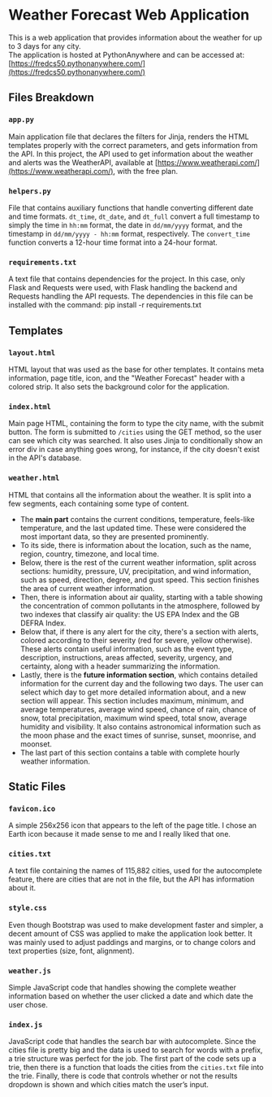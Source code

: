 # Weather Forecast Web Application

This is a web application that provides information about the weather for up to 3 days for any city.  
The application is hosted at PythonAnywhere and can be accessed at: [https://fredcs50.pythonanywhere.com/](https://fredcs50.pythonanywhere.com/)

## Files Breakdown

### `app.py`
Main application file that declares the filters for Jinja, renders the HTML templates properly with the correct parameters, and gets information from the API. In this project, the API used to get information about the weather and alerts was the WeatherAPI, available at [https://www.weatherapi.com/](https://www.weatherapi.com/), with the free plan.

### `helpers.py`
File that contains auxiliary functions that handle converting different date and time formats. `dt_time`, `dt_date`, and `dt_full` convert a full timestamp to simply the time in `hh:mm` format, the date in `dd/mm/yyyy` format, and the timestamp in `dd/mm/yyyy - hh:mm` format, respectively. The `convert_time` function converts a 12-hour time format into a 24-hour format.

### `requirements.txt`
A text file that contains dependencies for the project. In this case, only Flask and Requests were used, with Flask handling the backend and Requests handling the API requests. The dependencies in this file can be installed with the command: pip install -r requirements.txt

## Templates

### `layout.html`
HTML layout that was used as the base for other templates. It contains meta information, page title, icon, and the "Weather Forecast" header with a colored strip. It also sets the background color for the application.

### `index.html`
Main page HTML, containing the form to type the city name, with the submit button. The form is submitted to `/cities` using the GET method, so the user can see which city was searched. It also uses Jinja to conditionally show an error div in case anything goes wrong, for instance, if the city doesn't exist in the API's database.

### `weather.html`
HTML that contains all the information about the weather. It is split into a few segments, each containing some type of content. 

- The **main part** contains the current conditions, temperature, feels-like temperature, and the last updated time. These were considered the most important data, so they are presented prominently.
- To its side, there is information about the location, such as the name, region, country, timezone, and local time.
- Below, there is the rest of the current weather information, split across sections: humidity, pressure, UV, precipitation, and wind information, such as speed, direction, degree, and gust speed. This section finishes the area of current weather information.
- Then, there is information about air quality, starting with a table showing the concentration of common pollutants in the atmosphere, followed by two indexes that classify air quality: the US EPA Index and the GB DEFRA Index.
- Below that, if there is any alert for the city, there's a section with alerts, colored according to their severity (red for severe, yellow otherwise). These alerts contain useful information, such as the event type, description, instructions, areas affected, severity, urgency, and certainty, along with a header summarizing the information.
- Lastly, there is the **future information section**, which contains detailed information for the current day and the following two days. The user can select which day to get more detailed information about, and a new section will appear. This section includes maximum, minimum, and average temperatures, average wind speed, chance of rain, chance of snow, total precipitation, maximum wind speed, total snow, average humidity and visibility. It also contains astronomical information such as the moon phase and the exact times of sunrise, sunset, moonrise, and moonset.
- The last part of this section contains a table with complete hourly weather information.

## Static Files

### `favicon.ico`
A simple 256x256 icon that appears to the left of the page title. I chose an Earth icon because it made sense to me and I really liked that one.

### `cities.txt`
A text file containing the names of 115,882 cities, used for the autocomplete feature, there are cities that are not in the file, but the API has information about it.

### `style.css`
Even though Bootstrap was used to make development faster and simpler, a decent amount of CSS was applied to make the application look better. It was mainly used to adjust paddings and margins, or to change colors and text properties (size, font, alignment).

### `weather.js`
Simple JavaScript code that handles showing the complete weather information based on whether the user clicked a date and which date the user chose.

### `index.js`
JavaScript code that handles the search bar with autocomplete. Since the cities file is pretty big and the data is used to search for words with a prefix, a trie structure was perfect for the job. The first part of the code sets up a trie, then there is a function that loads the cities from the `cities.txt` file into the trie. Finally, there is code that controls whether or not the results dropdown is shown and which cities match the user’s input.
